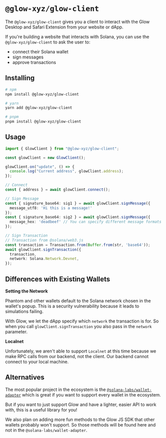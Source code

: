 # `@glow-xyz/glow-client`

The `@glow-xyz/glow-client` gives you a client to interact with the Glow Desktop and Safari Extension from your website or
dApp.

If you're building a website that interacts with Solana, you can use the `@glow-xyz/glow-client` to ask the user to:

- connect their Solana wallet
- sign messages
- approve transactions


## Installing

```sh
# npm
npm install @glow-xyz/glow-client

# yarn
yarn add @glow-xyz/glow-client

# pnpm
pnpm install @glow-xyz/glow-client
```

## Usage

```ts
import { GlowClient } from "@glow-xyz/glow-client";

const glowClient = new GlowClient();

glowClient.on("update", () => {
  console.log("Current address", glowClient.address);
});

// Connect
const { address } = await glowClient.connect();

// Sign Message
const { signature_base64: sig1 } = await glowClient.signMessage({
  message_utf8: 'Hi this is a message!'
});
const { signature_base64: sig2 } = await glowClient.signMessage({
  message_hex: 'deadbeef' // You can specify different message formats
});

// Sign Transaction
// Transaction from @solana/web3.js
const transaction = Transaction.from(Buffer.from(str, 'base64'));
await glowClient.signTransaction({
  transaction,
  network: Solana.Network.Devnet,
});
```

## Differences with Existing Wallets

**Setting the Network**

Phantom and other wallets default to the Solana network chosen in the wallet's popup. This is a security vulnerability because it leads to simulations failing.

With Glow, we let the dApp specify which `network` the transaction is for. So when you call `glowClient.signTransaction` you also pass in the `network` parameter.

**Localnet**

Unfortunately, we aren't able to support `Localnet` at this time because we make RPC calls from our backend, not the client. Our backend cannot connect to your local machine.

## Alternatives

The most popular project in the ecosystem is the [`@solana-labs/wallet-adapter`](https://github.com/solana-labs/wallet-adapter) which is great if you want to support every wallet in the ecosystem.

But if you want to just support Glow and have a lighter, easier API to work with, this is a useful library for you!

We also plan on adding more fun methods to the Glow JS SDK that other wallets probably won't support. So those methods will be found here and not in the `@solana-labs/wallet-adapter`.
